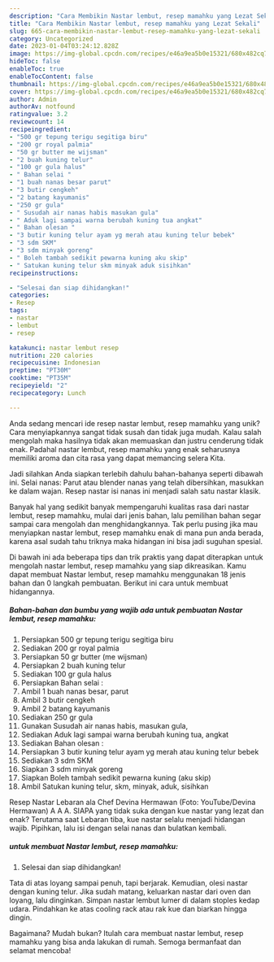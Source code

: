 ```yaml
---
description: "Cara Membikin Nastar lembut, resep mamahku yang Lezat Sekali"
title: "Cara Membikin Nastar lembut, resep mamahku yang Lezat Sekali"
slug: 665-cara-membikin-nastar-lembut-resep-mamahku-yang-lezat-sekali
category: Uncategorized
date: 2023-01-04T03:24:12.828Z
image: https://img-global.cpcdn.com/recipes/e46a9ea5b0e15321/680x482cq70/nastar-lembut-resep-mamahku-foto-resep-utama.jpg
hideToc: false
enableToc: true
enableTocContent: false
thumbnail: https://img-global.cpcdn.com/recipes/e46a9ea5b0e15321/680x482cq70/nastar-lembut-resep-mamahku-foto-resep-utama.jpg
cover: https://img-global.cpcdn.com/recipes/e46a9ea5b0e15321/680x482cq70/nastar-lembut-resep-mamahku-foto-resep-utama.jpg
author: Admin
authorAv: notfound
ratingvalue: 3.2
reviewcount: 14
recipeingredient:
- "500 gr tepung terigu segitiga biru"
- "200 gr royal palmia"
- "50 gr butter me wijsman"
- "2 buah kuning telur"
- "100 gr gula halus"
- " Bahan selai "
- "1 buah nanas besar parut"
- "3 butir cengkeh"
- "2 batang kayumanis"
- "250 gr gula"
- " Susudah air nanas habis masukan gula"
- " Aduk lagi sampai warna berubah kuning tua angkat"
- " Bahan olesan "
- "3 butir kuning telur ayam yg merah atau kuning telur bebek"
- "3 sdm SKM"
- "3 sdm minyak goreng"
- " Boleh tambah sedikit pewarna kuning aku skip"
- " Satukan kuning telur skm minyak aduk sisihkan"
recipeinstructions:

- "Selesai dan siap dihidangkan!"
categories:
- Resep
tags:
- nastar
- lembut
- resep

katakunci: nastar lembut resep 
nutrition: 220 calories
recipecuisine: Indonesian
preptime: "PT30M"
cooktime: "PT35M"
recipeyield: "2"
recipecategory: Lunch

---
```





Anda sedang mencari ide resep nastar lembut, resep mamahku yang unik? Cara menyiapkannya sangat tidak susah dan tidak juga mudah. Kalau salah mengolah maka hasilnya tidak akan memuaskan dan justru cenderung tidak enak. Padahal nastar lembut, resep mamahku yang enak seharusnya memiliki aroma dan cita rasa yang dapat memancing selera Kita.





Jadi silahkan Anda siapkan terlebih dahulu bahan-bahanya seperti dibawah ini. Selai nanas: Parut atau blender nanas yang telah dibersihkan, masukkan ke dalam wajan. Resep nastar isi nanas ini menjadi salah satu nastar klasik.

Banyak hal yang sedikit banyak mempengaruhi kualitas rasa dari nastar lembut, resep mamahku, mulai dari jenis bahan, lalu pemilihan bahan segar sampai cara mengolah dan menghidangkannya. Tak perlu pusing jika mau menyiapkan nastar lembut, resep mamahku enak di mana pun anda berada, karena asal sudah tahu triknya maka hidangan ini bisa jadi suguhan spesial.






Di bawah ini ada beberapa tips dan trik praktis yang dapat diterapkan untuk mengolah nastar lembut, resep mamahku yang siap dikreasikan. Kamu dapat membuat Nastar lembut, resep mamahku menggunakan 18 jenis bahan dan 0 langkah pembuatan. Berikut ini cara untuk membuat hidangannya.

<!--inarticleads1-->

##### Bahan-bahan dan bumbu yang wajib ada untuk pembuatan Nastar lembut, resep mamahku:

1. Persiapkan 500 gr tepung terigu segitiga biru
1. Sediakan 200 gr royal palmia
1. Persiapkan 50 gr butter (me wijsman)
1. Persiapkan 2 buah kuning telur
1. Sediakan 100 gr gula halus
1. Persiapkan  Bahan selai :
1. Ambil 1 buah nanas besar, parut
1. Ambil 3 butir cengkeh
1. Ambil 2 batang kayumanis
1. Sediakan 250 gr gula
1. Gunakan  Susudah air nanas habis, masukan gula,
1. Sediakan  Aduk lagi sampai warna berubah kuning tua, angkat
1. Sediakan  Bahan olesan :
1. Persiapkan 3 butir kuning telur ayam yg merah atau kuning telur bebek
1. Sediakan 3 sdm SKM
1. Siapkan 3 sdm minyak goreng
1. Siapkan  Boleh tambah sedikit pewarna kuning (aku skip)
1. Ambil  Satukan kuning telur, skm, minyak, aduk, sisihkan


Resep Nastar Lebaran ala Chef Devina Hermawan (Foto: YouTube/Devina Hermawan) A A A. SIAPA yang tidak suka dengan kue nastar yang lezat dan enak? Terutama saat Lebaran tiba, kue nastar selalu menjadi hidangan wajib. Pipihkan, lalu isi dengan selai nanas dan bulatkan kembali. 

<!--inarticleads2-->

#####  untuk membuat Nastar lembut, resep mamahku:


1. Selesai dan siap dihidangkan!

Tata di atas loyang sampai penuh, tapi berjarak. Kemudian, olesi nastar dengan kuning telur. Jika sudah matang, keluarkan nastar dari oven dan loyang, lalu dinginkan. Simpan nastar lembut lumer di dalam stoples kedap udara. Pindahkan ke atas cooling rack atau rak kue dan biarkan hingga dingin. 

Bagaimana? Mudah bukan? Itulah cara membuat nastar lembut, resep mamahku yang bisa anda lakukan di rumah. Semoga bermanfaat dan selamat mencoba!
